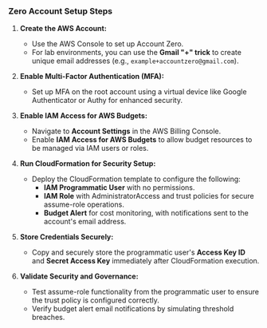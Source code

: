 ### **Zero Account Setup Steps**

1. **Create the AWS Account:**
   - Use the AWS Console to set up Account Zero.
   - For lab environments, you can use the **Gmail "+" trick** to create unique email addresses (e.g., `example+accountzero@gmail.com`).

2. **Enable Multi-Factor Authentication (MFA):**
   - Set up MFA on the root account using a virtual device like Google Authenticator or Authy for enhanced security.

3. **Enable IAM Access for AWS Budgets:**
   - Navigate to **Account Settings** in the AWS Billing Console.
   - Enable **IAM Access for AWS Budgets** to allow budget resources to be managed via IAM users or roles.

4. **Run CloudFormation for Security Setup:**
   - Deploy the CloudFormation template to configure the following:
     - **IAM Programmatic User** with no permissions.
     - **IAM Role** with AdministratorAccess and trust policies for secure assume-role operations.
     - **Budget Alert** for cost monitoring, with notifications sent to the account's email address.

5. **Store Credentials Securely:**
   - Copy and securely store the programmatic user's **Access Key ID** and **Secret Access Key** immediately after CloudFormation execution.

6. **Validate Security and Governance:**
   - Test assume-role functionality from the programmatic user to ensure the trust policy is configured correctly.
   - Verify budget alert email notifications by simulating threshold breaches.